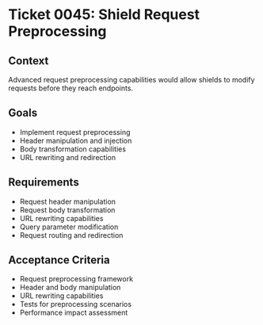 # Ticket 0045: Shield Request Preprocessing

## Context
Advanced request preprocessing capabilities would allow shields to modify requests before they reach endpoints.

## Goals
- Implement request preprocessing
- Header manipulation and injection
- Body transformation capabilities
- URL rewriting and redirection

## Requirements
- Request header manipulation
- Request body transformation
- URL rewriting capabilities
- Query parameter modification
- Request routing and redirection

## Acceptance Criteria
- Request preprocessing framework
- Header and body manipulation
- URL rewriting capabilities
- Tests for preprocessing scenarios
- Performance impact assessment